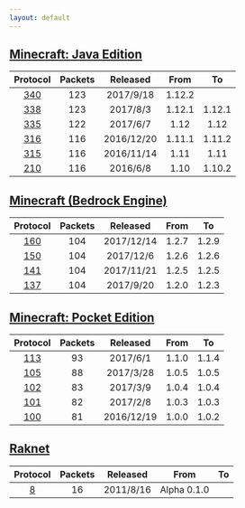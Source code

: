 ```yaml
---
layout: default
---
```


## [Minecraft: Java Edition](protocol/java)

Protocol | Packets | Released | From | To
:---:|:---:|:---:|:---:|:---:
[340](java340) | 123 | 2017/9/18 | 1.12.2 | 
[338](java338) | 123 | 2017/8/3 | 1.12.1 | 1.12.1
[335](java335) | 122 | 2017/6/7 | 1.12 | 1.12
[316](java316) | 116 | 2016/12/20 | 1.11.1 | 1.11.2
[315](java315) | 116 | 2016/11/14 | 1.11 | 1.11
[210](java210) | 116 | 2016/6/8 | 1.10 | 1.10.2

## [Minecraft (Bedrock Engine)](protocol/bedrock)

Protocol | Packets | Released | From | To
:---:|:---:|:---:|:---:|:---:
[160](bedrock160) | 104 | 2017/12/14 | 1.2.7 | 1.2.9
[150](bedrock150) | 104 | 2017/12/6 | 1.2.6 | 1.2.6
[141](bedrock141) | 104 | 2017/11/21 | 1.2.5 | 1.2.5
[137](bedrock137) | 104 | 2017/9/20 | 1.2.0 | 1.2.3

## [Minecraft: Pocket Edition](protocol/pocket)

Protocol | Packets | Released | From | To
:---:|:---:|:---:|:---:|:---:
[113](pocket113) | 93 | 2017/6/1 | 1.1.0 | 1.1.4
[105](pocket105) | 88 | 2017/3/28 | 1.0.5 | 1.0.5
[102](pocket102) | 83 | 2017/3/9 | 1.0.4 | 1.0.4
[101](pocket101) | 82 | 2017/2/8 | 1.0.3 | 1.0.3
[100](pocket100) | 81 | 2016/12/19 | 1.0.0 | 1.0.2

## [Raknet](protocol/raknet)

Protocol | Packets | Released | From | To
:---:|:---:|:---:|:---:|:---:
[8](raknet8) | 16 | 2011/8/16 | Alpha 0.1.0


